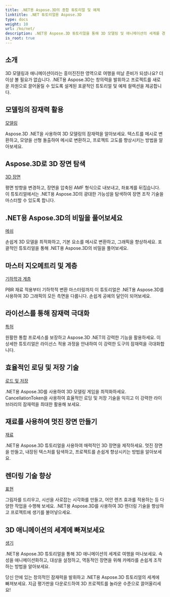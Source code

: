 ```yaml
---
title: .NET용 Aspose.3D의 종합 튜토리얼 및 예제
linktitle: .NET 튜토리얼용 Aspose.3D
type: docs
weight: 10
url: /ko/net/
description: .NET용 Aspose.3D 튜토리얼을 통해 3D 모델링 및 애니메이션의 세계를 경험해보세요. 렌더링부터 선형 압출까지 프로젝트를 손쉽게 향상시키세요.
is_root: true
---
```

## 소개

3D 모델링과 애니메이션이라는 흥미진진한 영역으로 여행을 떠날 준비가 되셨나요? 더 이상 볼 필요가 없습니다. .NET용 Aspose.3D는 창의력을 발휘하고 프로젝트를 새로운 차원으로 끌어올릴 수 있도록 설계된 포괄적인 튜토리얼 및 예제 컬렉션을 제공합니다.

##  모델링의 잠재력 활용
[모델링](./3d-modeling/)

Aspose.3D .NET을 사용하여 3D 모델링의 잠재력을 알아보세요. 텍스트를 메시로 변환하고, 모양을 선형 돌출하여 메시로 변환하고, 프로젝트 고도를 향상시키는 방법을 알아보세요.


##  Aspose.3D로 3D 장면 탐색
[3D 장면](./3d-scene/)

평면 방향을 변경하고, 장면을 압축된 AMF 형식으로 내보내고, 좌표계를 뒤집습니다. 이 튜토리얼에서는 .NET용 Aspose.3D의 광대한 가능성을 탐색하여 장면 조작 기술을 마스터할 수 있도록 합니다.

##  .NET용 Aspose.3D의 비밀을 풀어보세요
[메쉬](./meshes/)

손쉽게 3D 모델을 최적화하고, 기본 요소를 메시로 변환하고, 그래픽을 향상하세요. 포괄적인 튜토리얼을 통해 .NET용 Aspose.3D의 비밀을 풀어보세요.


##  마스터 지오메트리 및 계층
[기하학과 계층](./geometry-and-hierarchy/)

PBR 재료 적용부터 기하학적 변환 마스터링까지 이 튜토리얼은 .NET용 Aspose.3D를 사용하여 3D 그래픽의 모든 측면을 다룹니다. 손쉽게 공예의 달인이 되어보세요.

##  라이선스를 통해 잠재력 극대화
[특허](./license/)

원활한 통합 프로세스를 보장하고 Aspose.3D .NET의 강력한 기능을 활용하세요. 이 상세한 튜토리얼은 라이선스 적용 과정을 안내하여 이 강력한 도구의 잠재력을 극대화합니다.

##  효율적인 로딩 및 저장 기술
[로드 및 저장](./loading-and-saving/)

.NET용 Aspose.3D를 사용하여 3D 모델링 게임을 최적화하세요. CancellationToken을 사용하여 효율적인 로딩 및 저장 기술을 익히고 이 강력한 라이브러리의 잠재력을 최대한 활용해 보세요.

##  재료를 사용하여 멋진 장면 만들기
[재료](./materials/)

.NET용 Aspose.3D 튜토리얼을 사용하여 매력적인 3D 장면을 제작하세요. 멋진 장면을 만들고, 내장된 텍스처를 탐색하고, 프로젝트를 손쉽게 향상시키는 방법을 알아보세요.

##  렌더링 기술 향상
[표현](./rendering/)

그림자를 드리우고, 시선을 사로잡는 시각화를 만들고, 어안 렌즈 효과를 적용하는 등 다양한 작업을 수행해 보세요. .NET용 Aspose.3D를 사용하여 3D 렌더링 기술을 향상하고 프로젝트에 생기를 불어넣으세요.

##  3D 애니메이션의 세계에 빠져보세요
[생기](./animation/)

.NET용 Aspose.3D 튜토리얼을 통해 3D 애니메이션의 세계로 여행을 떠나보세요. 속성을 애니메이션화하고, 대상을 설정하고, 역동적인 장면을 위해 카메라를 손쉽게 조작하는 방법을 알아보세요.


당신 안에 있는 창의적인 잠재력을 발휘하고 .NET용 Aspose.3D 튜토리얼의 세계에 빠져보세요. 지금 평가판을 다운로드하여 3D 프로젝트를 놀라운 수준으로 끌어올리세요!